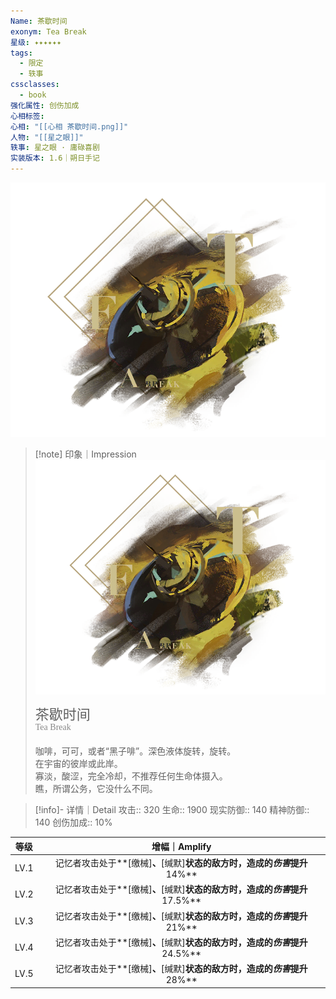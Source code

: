 ```yaml
---
Name: 茶歇时间
exonym: Tea Break
星级: ✦✦✦✦✦✦
tags:
  - 限定
  - 轶事
cssclasses:
  - book
强化属性: 创伤加成
心相标签: 
心相: "[[心相 茶歇时间.png]]"
人物: "[[星之眼]]"
轶事: 星之眼 · 庸碌喜剧
实装版本: 1.6｜朔日手记
---
```

![cover](assets/茶歇时间｜Tea%20Break.assets/心相%20茶歇时间.png)

> [!note] 印象｜Impression
> ![心相 茶歇时间|inlL|300](assets/茶歇时间｜Tea%20Break.assets/心相%20茶歇时间.png)
> <p style="font-family: '家族宋', sans-serif; font-size: 22px; line-height: 0.75; text-indent: 0;">茶歇时间<br><span style="font-family: serif; font-size: 14px; color: #888888;">Tea Break</span></p>
> 
> 咖啡，可可，或者“黑子啡”。深色液体旋转，旋转。  
> 在宇宙的彼岸或此岸。  
> 寡淡，酸涩，完全冷却，不推荐任何生命体摄入。  
> 瞧，所谓公务，它没什么不同。

> [!info]- 详情｜Detail
> 攻击:: 320
> 生命:: 1900
> 现实防御:: 140
> 精神防御:: 140
> 创伤加成:: 10%

| 等级 |                        增幅｜Amplify                         |
| :--: | :----------------------------------------------------------: |
| LV.1 | 记忆者攻击处于**[缴械]**、**[缄默]**状态的敌方时，造成的*伤害*提升**14%** |
| LV.2 | 记忆者攻击处于**[缴械]**、**[缄默]**状态的敌方时，造成的*伤害*提升**17.5%** |
| LV.3 | 记忆者攻击处于**[缴械]**、**[缄默]**状态的敌方时，造成的*伤害*提升**21%** |
| LV.4 | 记忆者攻击处于**[缴械]**、**[缄默]**状态的敌方时，造成的*伤害*提升**24.5%** |
| LV.5 | 记忆者攻击处于**[缴械]**、**[缄默]**状态的敌方时，造成的*伤害*提升**28%** |
